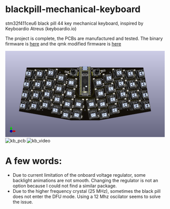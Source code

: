 # blackpill-mechanical-keyboard
stm32f411ceu6 black pill 44 key mechanical keyboard, inspired by Keyboardio Atreus (keyboardio.io)

The project is complete, the PCBs are manufactured and tested. The binary firmware
is [here](https://github.com/vahidtaghiloo/qmk-firmware-build/releases/tag/test)
and the qmk modified firmware is [here](https://github.com/vahidtaghiloo/qmk_firmware/tree/master/keyboards/blackpill_mechanical_keyboard)

![kb](blackpill_keyboard.png)
![kb_pcb](keyboard_pcb.jpg)
![kb_video](keyboard.gif)

# A few words:
- Due to current limitation of the onboard voltage regulator, some backlight 
  animations are not smooth. Changing the regulator is not an option because I
  could not find a similar package.
- Due to the higher frequency crystal (25 MHz), sometimes the black pill does not
  enter the DFU mode. Using a 12 Mhz oscilator seems to solve the issue.   